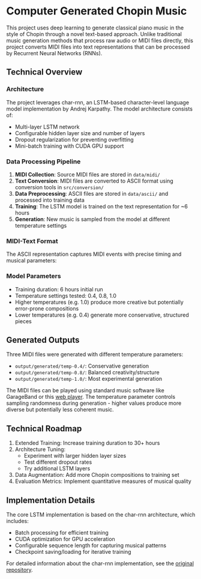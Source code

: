 # Computer Generated Chopin Music

This project uses deep learning to generate classical piano music in the style of Chopin through a novel text-based approach. Unlike traditional music generation methods that process raw audio or MIDI files directly, this project converts MIDI files into text representations that can be processed by Recurrent Neural Networks (RNNs).

## Technical Overview

### Architecture
The project leverages char-rnn, an LSTM-based character-level language model implementation by Andrej Karpathy. The model architecture consists of:
- Multi-layer LSTM network
- Configurable hidden layer size and number of layers
- Dropout regularization for preventing overfitting
- Mini-batch training with CUDA GPU support

### Data Processing Pipeline
1. **MIDI Collection**: Source MIDI files are stored in `data/midi/`
2. **Text Conversion**: MIDI files are converted to ASCII format using conversion tools in `src/conversion/`
3. **Data Preprocessing**: ASCII files are stored in `data/ascii/` and processed into training data
4. **Training**: The LSTM model is trained on the text representation for ~6 hours
5. **Generation**: New music is sampled from the model at different temperature settings

### MIDI-Text Format
The ASCII representation captures MIDI events with precise timing and musical parameters:

### Model Parameters
- Training duration: 6 hours initial run
- Temperature settings tested: 0.4, 0.8, 1.0
- Higher temperatures (e.g. 1.0) produce more creative but potentially error-prone compositions
- Lower temperatures (e.g. 0.4) generate more conservative, structured pieces

## Generated Outputs
Three MIDI files were generated with different temperature parameters:
- `output/generated/temp-0.4/`: Conservative generation
- `output/generated/temp-0.8/`: Balanced creativity/structure
- `output/generated/temp-1.0/`: Most experimental generation

The MIDI files can be played using standard music software like GarageBand or this [web player](https://midiplayer.ehubsoft.net/). The temperature parameter controls sampling randomness during generation - higher values produce more diverse but potentially less coherent music.

## Technical Roadmap
1. Extended Training: Increase training duration to 30+ hours
2. Architecture Tuning:
   - Experiment with larger hidden layer sizes
   - Test different dropout rates
   - Try additional LSTM layers
3. Data Augmentation: Add more Chopin compositions to training set
4. Evaluation Metrics: Implement quantitative measures of musical quality

## Implementation Details
The core LSTM implementation is based on the char-rnn architecture, which includes:
- Batch processing for efficient training
- CUDA optimization for GPU acceleration
- Configurable sequence length for capturing musical patterns
- Checkpoint saving/loading for iterative training

For detailed information about the char-rnn implementation, see the [original repository](https://github.com/karpathy/char-rnn).